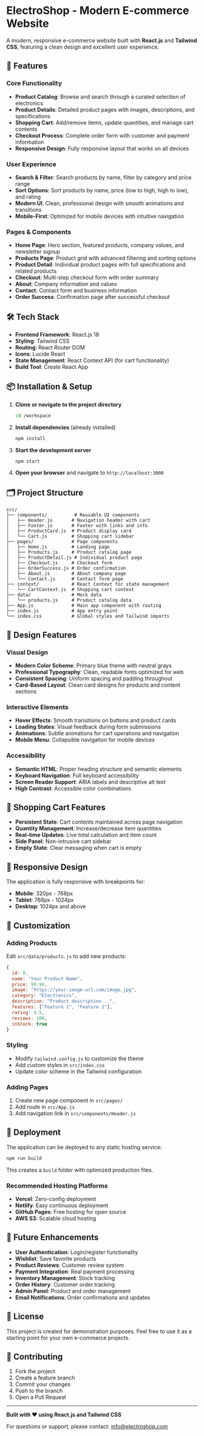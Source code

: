 # ElectroShop - Modern E-commerce Website

A modern, responsive e-commerce website built with **React.js** and **Tailwind CSS**, featuring a clean design and excellent user experience.

## 🚀 Features

### Core Functionality
- **Product Catalog**: Browse and search through a curated selection of electronics
- **Product Details**: Detailed product pages with images, descriptions, and specifications
- **Shopping Cart**: Add/remove items, update quantities, and manage cart contents
- **Checkout Process**: Complete order form with customer and payment information
- **Responsive Design**: Fully responsive layout that works on all devices

### User Experience
- **Search & Filter**: Search products by name, filter by category and price range
- **Sort Options**: Sort products by name, price (low to high, high to low), and rating
- **Modern UI**: Clean, professional design with smooth animations and transitions
- **Mobile-First**: Optimized for mobile devices with intuitive navigation

### Pages & Components
- **Home Page**: Hero section, featured products, company values, and newsletter signup
- **Products Page**: Product grid with advanced filtering and sorting options
- **Product Detail**: Individual product pages with full specifications and related products
- **Checkout**: Multi-step checkout form with order summary
- **About**: Company information and values
- **Contact**: Contact form and business information
- **Order Success**: Confirmation page after successful checkout

## 🛠 Tech Stack

- **Frontend Framework**: React.js 18
- **Styling**: Tailwind CSS
- **Routing**: React Router DOM
- **Icons**: Lucide React
- **State Management**: React Context API (for cart functionality)
- **Build Tool**: Create React App

## 📦 Installation & Setup

1. **Clone or navigate to the project directory**
   ```bash
   cd /workspace
   ```

2. **Install dependencies** (already installed)
   ```bash
   npm install
   ```

3. **Start the development server**
   ```bash
   npm start
   ```

4. **Open your browser** and navigate to `http://localhost:3000`

## 🗂 Project Structure

```
src/
├── components/          # Reusable UI components
│   ├── Header.js       # Navigation header with cart
│   ├── Footer.js       # Footer with links and info
│   ├── ProductCard.js  # Product display card
│   └── Cart.js         # Shopping cart sidebar
├── pages/              # Page components
│   ├── Home.js         # Landing page
│   ├── Products.js     # Product catalog page
│   ├── ProductDetail.js # Individual product page
│   ├── Checkout.js     # Checkout form
│   ├── OrderSuccess.js # Order confirmation
│   ├── About.js        # About company page
│   └── Contact.js      # Contact form page
├── context/            # React Context for state management
│   └── CartContext.js  # Shopping cart context
├── data/               # Mock data
│   └── products.js     # Product catalog data
├── App.js              # Main app component with routing
├── index.js            # App entry point
└── index.css           # Global styles and Tailwind imports
```

## 🎨 Design Features

### Visual Design
- **Modern Color Scheme**: Primary blue theme with neutral grays
- **Professional Typography**: Clean, readable fonts optimized for web
- **Consistent Spacing**: Uniform spacing and padding throughout
- **Card-Based Layout**: Clean card designs for products and content sections

### Interactive Elements
- **Hover Effects**: Smooth transitions on buttons and product cards
- **Loading States**: Visual feedback during form submissions
- **Animations**: Subtle animations for cart operations and navigation
- **Mobile Menu**: Collapsible navigation for mobile devices

### Accessibility
- **Semantic HTML**: Proper heading structure and semantic elements
- **Keyboard Navigation**: Full keyboard accessibility
- **Screen Reader Support**: ARIA labels and descriptive alt text
- **High Contrast**: Accessible color combinations

## 🛒 Shopping Cart Features

- **Persistent State**: Cart contents maintained across page navigation
- **Quantity Management**: Increase/decrease item quantities
- **Real-time Updates**: Live total calculation and item count
- **Side Panel**: Non-intrusive cart sidebar
- **Empty State**: Clear messaging when cart is empty

## 📱 Responsive Design

The application is fully responsive with breakpoints for:
- **Mobile**: 320px - 768px
- **Tablet**: 768px - 1024px
- **Desktop**: 1024px and above

## 🔧 Customization

### Adding Products
Edit `src/data/products.js` to add new products:

```javascript
{
  id: 9,
  name: "Your Product Name",
  price: 99.99,
  image: "https://your-image-url.com/image.jpg",
  category: "Electronics",
  description: "Product description...",
  features: ["Feature 1", "Feature 2"],
  rating: 4.5,
  reviews: 100,
  inStock: true
}
```

### Styling
- Modify `tailwind.config.js` to customize the theme
- Add custom styles in `src/index.css`
- Update color scheme in the Tailwind configuration

### Adding Pages
1. Create new page component in `src/pages/`
2. Add route in `src/App.js`
3. Add navigation link in `src/components/Header.js`

## 🚀 Deployment

The application can be deployed to any static hosting service:

```bash
npm run build
```

This creates a `build` folder with optimized production files.

### Recommended Hosting Platforms
- **Vercel**: Zero-config deployment
- **Netlify**: Easy continuous deployment
- **GitHub Pages**: Free hosting for open source
- **AWS S3**: Scalable cloud hosting

## 🔮 Future Enhancements

- **User Authentication**: Login/register functionality
- **Wishlist**: Save favorite products
- **Product Reviews**: Customer review system
- **Payment Integration**: Real payment processing
- **Inventory Management**: Stock tracking
- **Order History**: Customer order tracking
- **Admin Panel**: Product and order management
- **Email Notifications**: Order confirmations and updates

## 📄 License

This project is created for demonstration purposes. Feel free to use it as a starting point for your own e-commerce projects.

## 🤝 Contributing

1. Fork the project
2. Create a feature branch
3. Commit your changes
4. Push to the branch
5. Open a Pull Request

---

**Built with ❤️ using React.js and Tailwind CSS**

For questions or support, please contact: [info@electroshop.com](mailto:info@electroshop.com)
